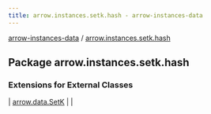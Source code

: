 ```yaml
---
title: arrow.instances.setk.hash - arrow-instances-data
---
```


[arrow-instances-data](../index.html) / [arrow.instances.setk.hash](./index.html)

## Package arrow.instances.setk.hash

### Extensions for External Classes

| [arrow.data.SetK](arrow.data.-set-k/index.html) |  |

